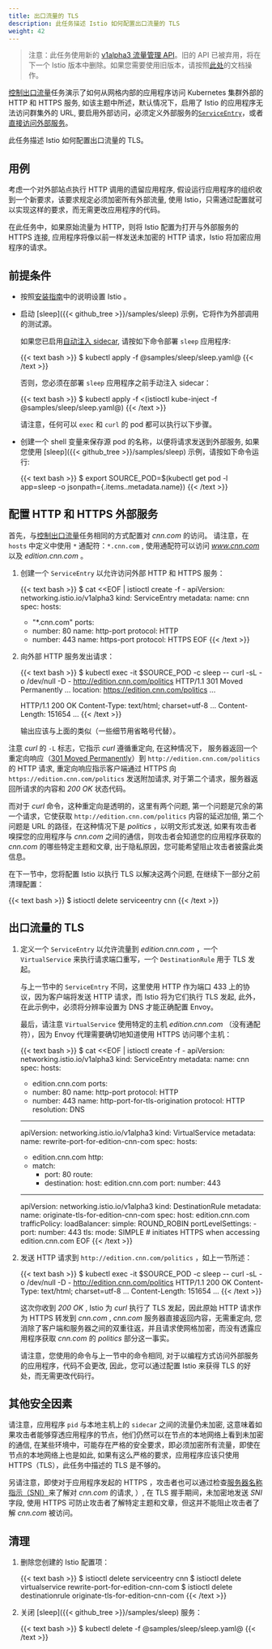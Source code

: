 ```yaml
---
title: 出口流量的 TLS
description: 此任务描述 Istio 如何配置出口流量的 TLS
weight: 42
---
```


> 注意：此任务使用新的 [v1alpha3 流量管理 API](/zh/blog/2018/v1alpha3-routing/)。旧的 API 已被弃用，将在下一个 Istio 版本中删除。如果您需要使用旧版本，请按照[此处](https://archive.istio.io/v0.7/docs/tasks/traffic-management/)的文档操作。

[控制出口流量](/zh/docs/tasks/traffic-management/egress/)任务演示了如何从网格内部的应用程序访问 Kubernetes 集群外部的 HTTP 和 HTTPS 服务, 如该主题中所述，默认情况下，启用了 Istio 的应用程序无法访问群集外的 URL, 要启用外部访问，必须定义外部服务的[`ServiceEntry`](/docs/reference/config/istio.networking.v1alpha3/#ServiceEntry)，或者[直接访问外部服务](/zh/docs/tasks/traffic-management/egress/#直接调用外部服务)。

此任务描述 Istio 如何配置出口流量的 TLS。

## 用例

考虑一个对外部站点执行 HTTP 调用的遗留应用程序, 假设运行应用程序的组织收到一个新要求，该要求规定必须加密所有外部流量, 使用 Istio，只需通过配置就可以实现这样的要求，而无需更改应用程序的代码。

在此任务中，如果原始流量为 HTTP，则将 Istio 配置为打开与外部服务的 HTTPS 连接, 应用程序将像以前一样发送未加密的 HTTP 请求，Istio 将加密应用程序的请求。

## 前提条件

* 按照[安装指南](/zh/docs/setup/)中的说明设置 Istio 。

*   启动 [sleep]({{< github_tree >}}/samples/sleep) 示例，它将作为外部调用的测试源。

    如果您已启用[自动注入 sidecar](/zh/docs/setup/kubernetes/sidecar-injection/#sidecar-的自动注入), 请按如下命令部署 `sleep` 应用程序:

    {{< text bash >}}
    $ kubectl apply -f @samples/sleep/sleep.yaml@
    {{< /text >}}

    否则，您必须在部署 `sleep` 应用程序之前手动注入 sidecar：

    {{< text bash >}}
    $ kubectl apply -f <(istioctl kube-inject -f @samples/sleep/sleep.yaml@)
    {{< /text >}}

    请注意，任何可以 `exec` 和 `curl` 的 pod 都可以执行以下步骤。

*   创建一个 shell 变量来保存源 pod 的名称，以便将请求发送到外部服务, 如果您使用 [sleep]({{< github_tree >}}/samples/sleep) 示例，请按如下命令运行:

    {{< text bash >}}
    $ export SOURCE_POD=$(kubectl get pod -l app=sleep -o jsonpath={.items..metadata.name})
    {{< /text >}}

## 配置 HTTP 和 HTTPS 外部服务

首先，与[控制出口流量](/zh/docs/tasks/traffic-management/egress/)任务相同的方式配置对 _cnn.com_ 的访问。
请注意，在 `hosts` 中定义中使用 `*` 通配符：`*.cnn.com` , 使用通配符可以访问 _www.cnn.com_ 以及 _edition.cnn.com_ 。

1.  创建一个 `ServiceEntry` 以允许访问外部 HTTP 和 HTTPS 服务：

    {{< text bash >}}
    $ cat <<EOF | istioctl create -f -
    apiVersion: networking.istio.io/v1alpha3
    kind: ServiceEntry
    metadata:
      name: cnn
    spec:
      hosts:
      - "*.cnn.com"
        ports:
      - number: 80
        name: http-port
        protocol: HTTP
      - number: 443
        name: https-port
        protocol: HTTPS
    EOF
    {{< /text >}}

1.  向外部 HTTP 服务发出请求：

    {{< text bash >}}
    $ kubectl exec -it $SOURCE_POD -c sleep -- curl -sL -o /dev/null -D - http://edition.cnn.com/politics
    HTTP/1.1 301 Moved Permanently
    ...
    location: https://edition.cnn.com/politics
    ...

    HTTP/1.1 200 OK
    Content-Type: text/html; charset=utf-8
    ...
    Content-Length: 151654
    ...
    {{< /text >}}

    输出应该与上面的类似（一些细节用省略号代替）。

注意 _curl_ 的 `-L` 标志，它指示 _curl_ 遵循重定向, 在这种情况下，
服务器返回一个重定向响应（[301 Moved Permanently](https://tools.ietf.org/html/rfc2616#section-10.3.2)）到 `http://edition.cnn.com/politics` 的 HTTP 请求, 重定向响应指示客户端通过 HTTPS 向 `https://edition.cnn.com/politics` 发送附加请求, 对于第二个请求，服务器返回所请求的内容和 _200 OK_ 状态代码。

而对于 _curl_ 命令，这种重定向是透明的，这里有两个问题, 第一个问题是冗余的第一个请求，它使获取 `http://edition.cnn.com/politics` 内容的延迟加倍, 第二个问题是 URL 的路径，在这种情况下是 _politics_ ，以明文形式发送, 如果有攻击者嗅探您的应用程序与 _cnn.com_ 之间的通信，则攻击者会知道您的应用程序获取的 _cnn.com_ 的哪些特定主题和文章, 出于隐私原因，您可能希望阻止攻击者披露此类信息。

在下一节中，您将配置 Istio 以执行 TLS 以解决这两个问题, 在继续下一部分之前清理配置：

{{< text bash >}}
$ istioctl delete serviceentry cnn
{{< /text >}}

## 出口流量的 TLS

1.  定义一个 `ServiceEntry` 以允许流量到 _edition.cnn.com_ ，一个 `VirtualService` 来执行请求端口重写，一个 `DestinationRule` 用于 TLS 发起。

    与上一节中的 `ServiceEntry` 不同，这里使用 HTTP 作为端口 433 上的协议，因为客户端将发送 HTTP 请求，而 Istio 将为它们执行 TLS 发起, 此外，在此示例中，必须将分辨率设置为 DNS 才能正确配置 Envoy。

    最后，请注意 `VirtualService` 使用特定的主机 _edition.cnn.com_ （没有通配符），因为 Envoy 代理需要确切地知道使用 HTTPS 访问哪个主机：

    {{< text bash >}}
    $ cat <<EOF | istioctl create -f -
    apiVersion: networking.istio.io/v1alpha3
    kind: ServiceEntry
    metadata:
      name: cnn
    spec:
      hosts:
      - edition.cnn.com
        ports:
      - number: 80
        name: http-port
        protocol: HTTP
      - number: 443
        name: http-port-for-tls-origination
        protocol: HTTP
        resolution: DNS
    ---
    apiVersion: networking.istio.io/v1alpha3
    kind: VirtualService
    metadata:
      name: rewrite-port-for-edition-cnn-com
    spec:
      hosts:
      - edition.cnn.com
        http:
      - match:
          - port: 80
        route:
        - destination:
            host: edition.cnn.com
            port:
              number: 443
    ---
    apiVersion: networking.istio.io/v1alpha3
    kind: DestinationRule
    metadata:
      name: originate-tls-for-edition-cnn-com
    spec:
      host: edition.cnn.com
      trafficPolicy:
        loadBalancer:
          simple: ROUND_ROBIN
        portLevelSettings:
        - port:
            number: 443
          tls:
            mode: SIMPLE # initiates HTTPS when accessing edition.cnn.com
    EOF
    {{< /text >}}

1. 发送 HTTP 请求到 `http://edition.cnn.com/politics` ，如上一节所述：

    {{< text bash >}}
    $ kubectl exec -it $SOURCE_POD -c sleep -- curl -sL -o /dev/null -D - http://edition.cnn.com/politics
    HTTP/1.1 200 OK
    Content-Type: text/html; charset=utf-8
    ...
    Content-Length: 151654
    ...
    {{< /text >}}

    这次你收到 _200 OK_ , Istio 为 _curl_ 执行了 TLS 发起，因此原始 HTTP 请求作为 HTTPS 转发到 _cnn.com_ , _cnn.com_ 服务器直接返回内容，无需重定向, 您消除了客户端和服务器之间的双重往返，并且请求使网格加密，而没有透露应用程序获取 _cnn.com_ 的 _politics_ 部分这一事实。

    请注意，您使用的命令与上一节中的命令相同, 对于以编程方式访问外部服务的应用程序，代码不会更改, 因此，您可以通过配置 Istio 来获得 TLS 的好处，而无需更改代码行。

## 其他安全因素

请注意，应用程序 `pid` 与本地主机上的 `sidecar` 之间的流量仍未加密, 这意味着如果攻击者能够穿透应用程序的节点，他们仍然可以在节点的本地网络上看到未加密的通信, 在某些环境中，可能存在严格的安全要求，即必须加密所有流量，即使在节点的本地网络上也是如此, 如果有这么严格的要求，应用程序应该只使用 HTTPS（TLS），此任务中描述的 TLS 是不够的。

另请注意，即使对于应用程序发起的 HTTPS ，攻击者也可以通过检查[服务器名称指示（SNI）](https://en.wikipedia.org/wiki/Server_Name_Indication)来了解对 _cnn.com_ 的请求, ）, 在 TLS 握手期间，未加密地发送 _SNI_ 字段, 使用 HTTPS 可防止攻击者了解特定主题和文章，但这并不能阻止攻击者了解 _cnn.com_ 被访问。

## 清理

1.  删除您创建的 Istio 配置项：

    {{< text bash >}}
    $ istioctl delete serviceentry cnn
    $ istioctl delete virtualservice rewrite-port-for-edition-cnn-com
    $ istioctl delete destinationrule originate-tls-for-edition-cnn-com
    {{< /text >}}

1.  关闭 [sleep]({{< github_tree >}}/samples/sleep) 服务：

    {{< text bash >}}
    $ kubectl delete -f @samples/sleep/sleep.yaml@
    {{< /text >}}
